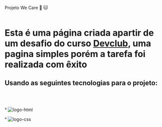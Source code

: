 Projeto We Care :dog: :cat:
<br>
<br>
<h1>Esta é uma página criada apartir de um desafio do curso <a href="https://rodolfomori.com.br/devclub"/>Devclub</a>, uma pagina simples porém a tarefa foi realizada com êxito</h1>
<h2>Usando as seguintes tecnologias para o projeto:</h2>
<br>
<br>

°   <img src= "https://img.shields.io/badge/HTML5-E34F26?style=for-the-badge&logo=html5&logoColor=white" alt=logo-html >

°   <img src= "https://img.shields.io/badge/CSS3-1572B6?style=for-the-badge&logo=css3&logoColor=white" alt=logo-css >
